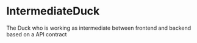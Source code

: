 # IntermediateDuck
The Duck who is working as intermediate between frontend and backend based on a API contract
